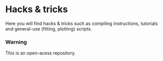 # Hacks & tricks

Here you will find hacks & tricks such as compiling instructions, tutorials and general-use (fitting, plotting) scripts. 

### Warning

This is an open-acess repository.
